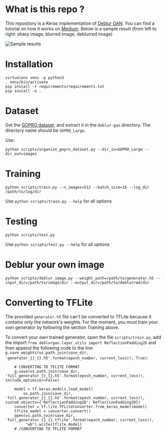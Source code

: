 # What is this repo ?

This repository is a Keras implementation of [Deblur GAN](https://arxiv.org/pdf/1711.07064.pdf). You can find a tutorial on how it works on [Medium](https://blog.sicara.com/keras-generative-adversarial-networks-image-deblurring-45e3ab6977b5). Below is a sample result (from left to right: sharp image, blurred image, deblurred image)

![Sample results](./sample/results0.png)

# Installation

```
virtualenv venv -p python3
. venv/bin/activate
pip install -r requirements/requirements.txt
pip install -e .
```

# Dataset

Get the [GOPRO dataset](https://drive.google.com/file/d/1H0PIXvJH4c40pk7ou6nAwoxuR4Qh_Sa2/view?usp=sharing), and extract it in the `deblur-gan` directory. The directory name should be `GOPRO_Large`.

Use:
```
python scripts/organize_gopro_dataset.py --dir_in=GOPRO_Large --dir_out=images
```


# Training

```
python scripts/train.py --n_images=512 --batch_size=16 --log_dir /path/to/log/dir
```

Use `python scripts/train.py --help` for all options

# Testing

```
python scripts/test.py
```

Use `python scripts/test.py --help` for all options

# Deblur your own image

```
python scripts/deblur_image.py --weight_path=/path/to/generator.h5 --input_dir=/path/to/image/dir --output_dir=/path/to/deblurred/dir
```

# Converting to TFLite

The provided `generator.h5` file can't be converted to TFLite because it contains only the network's weights. For the moment, you must train your own generator by following the section Training above. 

To convert your own trained generator, open the file `scripts/train.py`, add the import `from deblurgan.layer_utils import ReflectionPadding2D` and then append the following code to the line `g.save_weights(os.path.join(save_dir, 'generator_{}_{}.h5'.format(epoch_number, current_loss)), True)`:
```
    # CONVERTING TO TFLITE FORMAT
    g.save(os.path.join(save_dir, 'full_generator_{}_{}.h5'.format(epoch_number, current_loss)), include_optimizer=False)

    model = tf.keras.models.load_model(
        os.path.join(save_dir, 'full_generator_{}_{}.h5'.format(epoch_number, current_loss)), custom_objects={'ReflectionPadding2D': ReflectionPadding2D})
    converter = tf.lite.TFLiteConverter.from_keras_model(model)
    tflite_model = converter.convert()
    open(os.path.join(save_dir, 'full_generator_{}_{}.tflite'.format(epoch_number, current_loss)),
         "wb").write(tflite_model)
    # /CONVERTING TO TFLITE FORMAT
```
